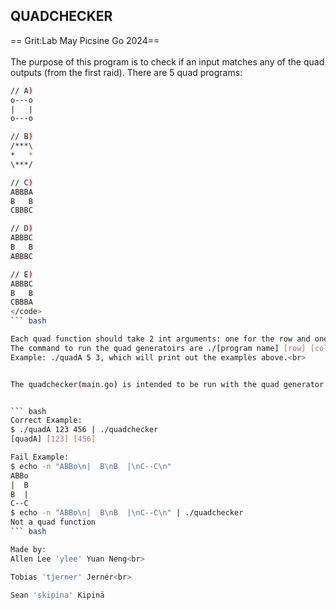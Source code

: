 ## QUADCHECKER ##
== Grit:Lab May Picsine Go 2024==<br />
<br />
The purpose of this program is to check if an input matches any of the quad outputs (from the first raid).
There are 5 quad programs:<br />

``` bash
// A)
o---o
|   |
o---o

// B)
/***\
*   *
\***/

// C)
ABBBA
B   B
CBBBC

// D)
ABBBC
B   B
ABBBC

// E)
ABBBC
B   B
CBBBA
</code>
``` bash

Each quad function should take 2 int arguments: one for the row and one for the column of the quad generated.
The command to run the quad generatoirs are ./[program name] [row] [col]
Example: ./quadA 5 3, which will print out the examples above.<br>


The quadchecker(main.go) is intended to be run with the quad generator and a | command. This will feed the output of the quad generator into the quadchecker and tells the user which are the possible quads. Echo command can be used to feed incorrect output int the quadchecker.<br>


``` bash
Correct Example:
$ ./quadA 123 456 | ./quadchecker 
[quadA] [123] [456]

Fail Example:
$ echo -n "ABBo\n|  B\nB  |\nC--C\n"
ABBo
|  B
B  |
C--C
$ echo -n "ABBo\n|  B\nB  |\nC--C\n" | ./quadchecker
Not a quad function
``` bash

Made by:
Allen Lee 'ylee' Yuan Neng<br>

Tobias 'tjerner' Jernér<br>

Sean 'skipina' Kipinä


